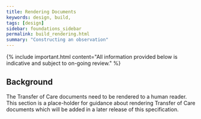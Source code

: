 ```yaml
---
title: Rendering Documents
keywords: design, build,
tags: [design]
sidebar: foundations_sidebar
permalink: build_rendering.html
summary: "Constructing an observation"
---
```


{% include important.html content="All information provided below is indicative and subject to on-going review." %}

## Background ##

The Transfer of Care documents need to be rendered to a human reader. This section is a place-holder for guidance about rendering Transfer of Care documents which will be added in a later release of this specification.



 



